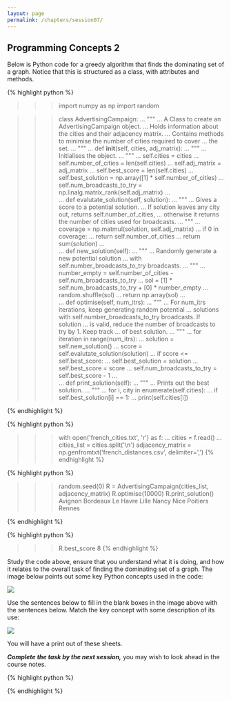 ```yaml
---
layout: page
permalink: /chapters/session07/
---
```


## Programming Concepts 2

Below is Python code for a greedy algorithm that finds the dominating set of a graph. Notice that this is structured as a class, with attributes and methods.

{% highlight python %}
>>> import numpy as np
>>> import random

>>> class AdvertisingCampaign:
...     """
...     A Class to create an AdvertisingCampaign object.
...     Holds information about the cities and their adjacency matrix.
...     Contains methods to minimise the number of cities required to cover
...     the set.
...     """
...     def __init__(self, cities, adj_matrix):
...         """
...         Initialises the object.
...         """
...         self.cities = cities
...         self.number_of_cities = len(self.cities)
...         self.adj_matrix = adj_matrix
...         self.best_score = len(self.cities)
...         self.best_solution = np.array([1] *  self.number_of_cities)
...         self.num_broadcasts_to_try = np.linalg.matrix_rank(self.adj_matrix)
...     
...     def evalutate_solution(self, solution):
...         """
...         Gives a score to a potential solution.
...         If solution leaves any city out, returns self.number_of_cities,
...         otherwise it returns the number of cities used for broadcasts.
...         """
...         coverage = np.matmul(solution, self.adj_matrix)
...         if 0 in coverage:
...             return self.number_of_cities
...         return sum(solution)
...     
...     def new_solution(self):
...         """
...         Randomly generate a new potential solution
...         with self.number_broadcasts_to_try broadcasts.
...         """
...         number_empty = self.number_of_cities - self.num_broadcasts_to_try
...         sol = [1] * self.num_broadcasts_to_try + [0] * number_empty
...         random.shuffle(sol)
...         return np.array(sol)
...     
...     def optimise(self, num_itrs):
...         """
...         For num_itrs iterations, keep generating random potential
...         solutions with self.number_broadcasts_to_try broadcasts. If solution
...         is valid, reduce the number of broadcasts to try by 1. Keep track
...         of best solution.
...         """
...         for iteration in range(num_itrs):
...             solution = self.new_solution()
...             score = self.evalutate_solution(solution)
...             if score <= self.best_score:
...                 self.best_solution = solution
...                 self.best_score = score
...                 self.num_broadcasts_to_try = self.best_score - 1
...     
...     def print_solution(self):
...         """
...         Prints out the best solution.
...         """
...         for i, city in enumerate(self.cities):
...             if self.best_solution[i] == 1:
...                 print(self.cities[i])

{% endhighlight %}

{% highlight python %}
>>> with open('french_cities.txt', 'r') as f:
...     cities = f.read()
...     cities_list = cities.split('\n')
>>> adjacency_matrix = np.genfromtxt('french_distances.csv', delimiter=',')
{% endhighlight %}

{% highlight python %}
>>> random.seed(0)
>>> R = AdvertisingCampaign(cities_list, adjacency_matrix)
>>> R.optimise(10000)
>>> R.print_solution()
Avignon
Bordeaux
Le Havre
Lille
Nancy
Nice
Poitiers
Rennes

{% endhighlight %}

{% highlight python %}
>>> R.best_score
8
{% endhighlight %}

Study the code above, ensure that you understand what it is doing, and how it relates to the overall task of finding the dominating set of a graph. The image below points out some key Python concepts used in the code:

![](/cm/assets/concepts2-diagram-blank.svg)

Use the sentences below to fill in the blank boxes in the image above with the sentences below. Match the key concept with some description of its use:

![](/cm/assets/concepts2-diagram-sentences.svg)

You will have a print out of these sheets.

***Complete the task by the next session,*** you may wish to look ahead in the course notes.

{% highlight python %}

{% endhighlight %}

